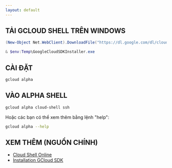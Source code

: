 ```yaml
---
layout: default
---
```




## TẢI GCLOUD SHELL TRÊN WINDOWS

```powershell
(New-Object Net.WebClient).DownloadFile("https://dl.google.com/dl/cloudsdk/channels/rapid/GoogleCloudSDKInstaller.exe", "$env:Temp\GoogleCloudSDKInstaller.exe")

& $env:Temp\GoogleCloudSDKInstaller.exe
```

## CÀI ĐẶT

```bash
gcloud alpha
```

## VÀO ALPHA SHELL

```bash
gcloud alpha cloud-shell ssh
```

Hoặc các bạn có thể xem thêm bằng lệnh "help":

```bash
gcloud alpha --help 
```

## XEM THÊM (NGUỒN CHÍNH)

- [Cloud Shell Online](https://ssh.cloud.google.com/cloudshell/editor)
- [Installation GCloud SDK](https://cloud.google.com/sdk/install?hl=it)
